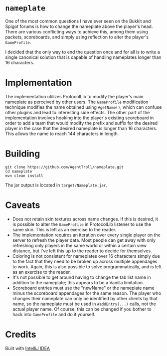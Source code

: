 # `nameplate`

One of the most common questions I have ever seen on the
Bukkit and Spigot forums is how to change the nameplate
above the player's head. There are various conflicting ways
to achieve this, among them using packets, scoreboards, and
simply using reflection to alter the player's `GameProfile`.

I decided that the only way to end the question once and for
all is to write a single canonical solution that is capable
of handling nameplates longer than 16 characters.

# Implementation

The implementation utilizes ProtocolLib to modify the
player's main nameplate as perceived by other users. The
`GameProfile` modification technique modifies the name
obtained using `#getName()`, which can confuse other plugins
and lead to interesting side effects. The other part of the
implementation involves hooking into the player's existing
scoreboard in order to add a team that would modify the
prefix and suffix for the desired player in the case that
the desired nameplate is longer than 16 characters. This
allows the name to reach 144 characters in length.

# Building

``` shell
git clone https://github.com/AgentTroll/nameplate.git
cd nameplate
mvn clean install
```

The jar output is located in `target/Nameplate.jar`.

# Caveats

- Does not retain skin textures across name changes. If this
is desired, it is possible to alter the `GameProfile` in
ProtocolLib listener to use the same skin. This is left as
an exercise to the reader.
- The implementation requires an iteration over every single
player on the server to refresh the player data. Most people
can get away with only refreshing only players in the same
world or within a certain view distance, but I've left this
up to the reader to decide for themselves.
- Coloring is not consistent for nameplates over 16
characters simply due to the fact that they need to be
broken up across multiple appendages to work. Again, this
is also possible to solve programmatically, and is left as
an exercise to the reader.
- It's not possible to get around having to change the tab
list name in addition to the nameplate; this appears to be
a Vanilla limitation.
- Scoreboard entries must use the "newName" or the nameplate
name minus the scoreboard appendages for the same reason.
The player who changes their nameplate can only be
identified by other clients by that name, so the nameplate
must be used in `#addEntry(...)` calls, not the actual
player name. Of course, this can be changed if you bother to
hack into `GameProfile` and do it yourself.

# Credits

Built with [IntelliJ IDEA](https://jetbrains.com/idea)
